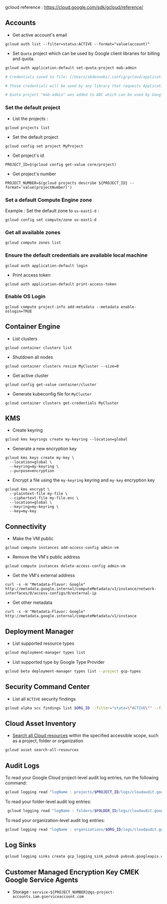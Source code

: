 gcloud reference : https://cloud.google.com/sdk/gcloud/reference/


## Accounts

- Get active account's email

````
gcloud auth list --filter=status:ACTIVE --format="value(account)"
````


- Set ``Quota`` project which can be used by Google client libraries for billing and quota.

````bash
gcloud auth application-default set-quota-project mab-admin

# Credentials saved to file: [/Users/abdennebi/.config/gcloud/application_default_credentials.json]

# These credentials will be used by any library that requests Application Default Credentials (ADC).

# Quota project "mab-admin" was added to ADC which can be used by Google client libraries for billing and quota. Note that some services may still bill the project owning the resource.

````

### Set the default project

- List the projects : 

````
gcloud projects list
````
- Set the default project 

````
gcloud config set project MyProject
````

- Get project's id

````
PROJECT_ID=$(gcloud config get-value core/project)
````

- Get project's number

````
PROJECT_NUMBER=$(gcloud projects describe ${PROJECT_ID} --format='value(projectNumber)')
````

### Set a default  Compute Engine zone
Example : Set the default zone to ``us-east1-d`` :

````
gcloud config set compute/zone us-east1-d
````

### Get all available zones

````
gcloud compute zones list
````

### Ensure the default credentials are available local machine

````
gcloud auth application-default login
````

- Print access token

````
gcloud auth application-default print-access-token
````

### Enable OS Login

````
gcloud compute project-info add-metadata --metadata enable-oslogin=TRUE
````

## Container Engine

- List clusters

````
gcloud container clusters list
````

- Shutdown all nodes

````
gcloud container clusters resize MyCluster --size=0
````

- Get active cluster

````
gcloud config get-value container/cluster
````

- Generate kubeconfig file for ``MyCluster``

````
gcloud container clusters get-credentials MyCluster
````

## KMS

- Create keyring

````
gcloud kms keyrings create my-keyring --location=global
````

- Generate a new encryption key

````
gcloud kms keys create my-key \
  --location=global \
  --keyring=my-keyring \
  --purpose=encryption
````  
- Encrypt a file using the ``my-keyring`` keyring and ``my-key`` encryption key

````
gcloud kms encrypt \
  --plaintext-file my-file \
  --ciphertext-file my-file.enc \
  --location=global \
  --keyring=my-keyring \
  --key=my-key
````

## Connectivity

- Make the VM public
````
gcloud compute instances add-access-config admin-vm
````

- Remove the VM's public address
````
gcloud compute instances delete-access-config admin-vm
````

- Get the VM's external address
````
curl -s -H "Metadata-Flavor: Google"   http://metadata.google.internal/computeMetadata/v1/instance/network-interfaces/0/access-configs/0/external-ip
````

- Get other metadata
````
curl -s -H "Metadata-Flavor: Google"   http://metadata.google.internal/computeMetadata/v1/instance
````

## Deployment Manager

 - List supported resource types
 
 ````bash
 gcloud deployment-manager types list
 ````
 
 - List supported type by Google Type Provider
 
 ````bash
 gcloud beta deployment-manager types list --project gcp-types
 ````
 
 ## Security Command Center
 
 - List all ``ACTIVE`` security findings
 
 ````bash
 gcloud alpha scc findings list $ORG_ID --filter="state=\"ACTIVE\"" --field-mask="finding.category,finding.resource_name"
 
 ````
 
 ## Cloud Asset Inventory

 - [Search all Cloud resources](https://cloud.google.com/sdk/gcloud/reference/asset/search-all-resources) within the specified accessible scope, such as a project, folder or organization
 
  ````bash
  gcloud asset search-all-resources
 ````
 
 ## Audit Logs
 
 To read your Google Cloud project-level audit log entries, run the following command:

  ````bash
  gcloud logging read "logName : projects/$PROJECT_ID/logs/cloudaudit.googleapis.com" --project=$PROJECT_ID
 ````
 
 To read your folder-level audit log entries:

````bash
 gcloud logging read "logName : folders/$FOLDER_ID/logs/cloudaudit.googleapis.com" --folder=$FOLDER_ID
 ````
 
 To read your organization-level audit log entries:
 
 ````bash
 gcloud logging read "logName : organizations/$ORG_ID/logs/cloudaudit.googleapis.com" --organization=$ORG_ID
 ````
 
## Log Sinks

````bash
gcloud logging sinks create gcp_logging_sink_pubsub pubsub.googleapis.com/projects/$PROJECT_ID/topics/logs-export-topic  --include-children --organization=$ORG_ID
````

## Customer Managed Encryption Key CMEK Google Service Agents

- Storage : ``service-${PROJECT_NUMBER}@gs-project-accounts.iam.gserviceaccount.com``

